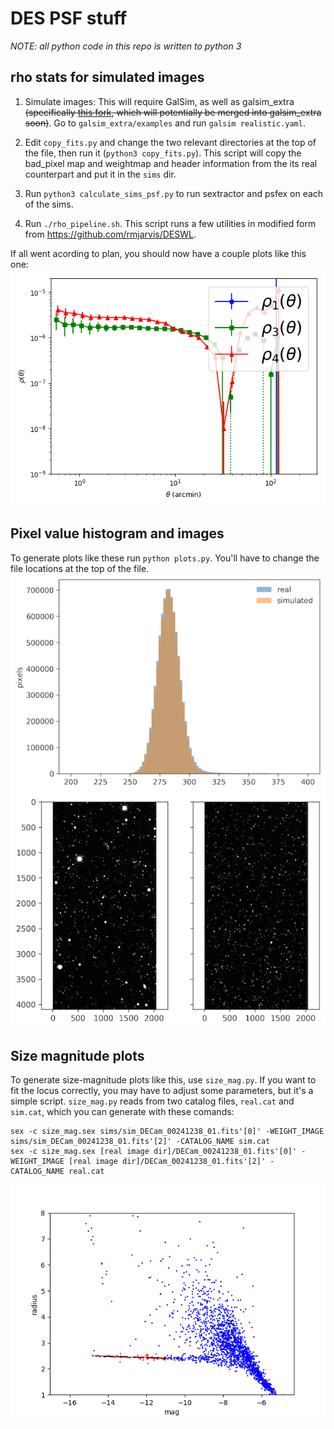 DES PSF stuff
=============

*NOTE: all python code in this repo is written to python 3*

rho stats for simulated images
------------------------------

1. Simulate images: This will require GalSim, as well as galsim_extra ~~(specifically [this fork](https://github.com/ajwheeler/galsim_extra), which will potentially be merged into galsim_extra soon)~~. Go to `galsim_extra/examples` and run `galsim realistic.yaml`.

2. Edit `copy_fits.py` and change the two relevant directories at the top of the file, then run it (`python3 copy_fits.py`).  This script will copy the bad_pixel map and weightmap and header information from the its real counterpart and put it in the `sims` dir.

3. Run `python3 calculate_sims_psf.py` to run sextractor and psfex on each of the sims.

4. Run `./rho_pipeline.sh`.  This script runs a few utilities in modified form from https://github.com/rmjarvis/DESWL.

If all went acording to plan, you should now have a couple plots like this one:
![rho1](https://raw.githubusercontent.com/ajwheeler/deswlpsf/master/figures/rho1_all_%5Bb'r'%5D.png "rho1")

Pixel value histogram and images
----------
To generate plots like these run `python plots.py`.  You'll have to change the file locations at the top of the file.
![histogram](https://raw.githubusercontent.com/ajwheeler/deswlpsf/master/figures/histogram.png "histogram")
![image](https://raw.githubusercontent.com/ajwheeler/deswlpsf/master/figures/image.png "image")


Size magnitude plots
-----------
To generate size-magnitude plots like this, use `size_mag.py`. If you want to fit the locus correctly, you may have to adjust some parameters, but it's a simple script.
`size_mag.py` reads from two catalog files, `real.cat` and `sim.cat`, which you can generate with these comands:
```
sex -c size_mag.sex sims/sim_DECam_00241238_01.fits'[0]' -WEIGHT_IMAGE sims/sim_DECam_00241238_01.fits'[2]' -CATALOG_NAME sim.cat
sex -c size_mag.sex [real image dir]/DECam_00241238_01.fits'[0]' -WEIGHT_IMAGE [real image dir]/DECam_00241238_01.fits'[2]' -CATALOG_NAME real.cat 
```
![size-mag](https://raw.githubusercontent.com/ajwheeler/deswlpsf/master/figures/size_mag.png "size_mag")
